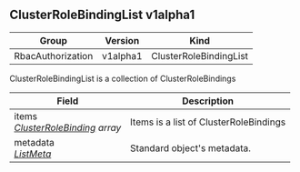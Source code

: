 ## ClusterRoleBindingList v1alpha1

Group        | Version     | Kind
------------ | ---------- | -----------
RbacAuthorization | v1alpha1 | ClusterRoleBindingList



ClusterRoleBindingList is a collection of ClusterRoleBindings



Field        | Description
------------ | -----------
items <br /> *[ClusterRoleBinding](#clusterrolebinding-v1alpha1) array*  | Items is a list of ClusterRoleBindings
metadata <br /> *[ListMeta](#listmeta-unversioned)*  | Standard object's metadata.

